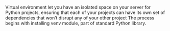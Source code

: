 Virtual environment let you have an isolated space on your server for Python projects, ensuring that
each of your projects can have its own set of dependencies that won’t disrupt any of your other project
The process begins with installing venv module, part of standard Python library.
